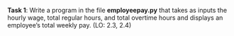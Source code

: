 **Task 1**: Write a program in the file **employeepay.py** that takes as inputs the hourly wage, total regular hours, and total overtime hours and displays an employee’s total weekly pay. (LO: 2.3, 2.4)